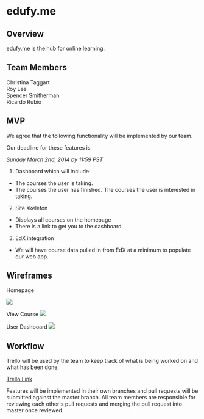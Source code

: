 # edufy.me

## Overview

edufy.me is the hub for online learning.

## Team Members

Christina Taggart  
Roy Lee  
Spencer Smitherman  
Ricardo Rubio

## MVP

We agree that the following functionality will be implemented by our team.  

Our deadline for these features is  

*Sunday March 2nd, 2014 by 11:59 PST*

1. Dashboard which will include: 
  * The courses the user is taking.
  * The courses the user has finished. The courses the user is interested in taking.

2. Site skeleton
  * Displays all courses on the homepage
  * There is a link to get you to the dashboard.

3. EdX integration
  * We will have course data pulled in from EdX at a minimum to populate our web app.
 
## Wireframes

Homepage 

<a target="_blank" href="http://minus.com/i/b0t2GTNIA5w9Y"><img src="http://i.minus.com/jb0t2GTNIA5w9Y.png" border="0"/></a>

View Course
<a target="_blank" href="http://minus.com/i/bexutTXZyQcaP"><img src="http://i.minus.com/jbexutTXZyQcaP.png" border="0"/></a>

User Dashboard
<a target="_blank" href="http://minus.com/i/6owZYjDyXI2H"><img src="http://i.minus.com/j6owZYjDyXI2H.png" border="0"/> </a>

## Workflow

Trello will be used by the team to keep track of what is being worked on and what
has been done.

[Trello Link](https://trello.com/b/xX59AaWG/open-course-tracker)

Features will be implemented in their own branches and pull requests will be submitted against the master branch. All team members are responsible for reviewing each other's pull requests and merging the pull request into master once reviewed.
